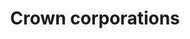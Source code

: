 ---
title: Crown corporations
longTitle: 'Crown corporations'
tags:
- gccommon
french:
- "[[Societe dEtat]]"
usedFor:
- "[[Crown companies]]"
---